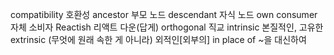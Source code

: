 compatibility 호환성
ancestor 부모 노드
descendant 자식 노드
own consumer 자체 소비자
Reactish 리액트 다운(답게)
orthogonal 직교
intrinsic 본질적인, 고유한
extrinsic (무엇에 원래 속한 게 아니라) 외적인[외부의]
in place of ~을 대신하여
